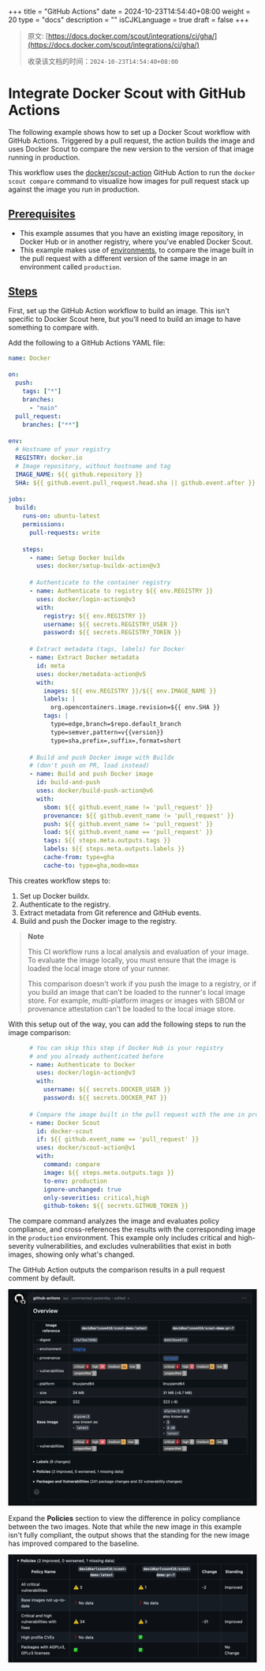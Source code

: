 +++
title = "GitHub Actions"
date = 2024-10-23T14:54:40+08:00
weight = 20
type = "docs"
description = ""
isCJKLanguage = true
draft = false
+++

> 原文: [https://docs.docker.com/scout/integrations/ci/gha/](https://docs.docker.com/scout/integrations/ci/gha/)
>
> 收录该文档的时间：`2024-10-23T14:54:40+08:00`

# Integrate Docker Scout with GitHub Actions

The following example shows how to set up a Docker Scout workflow with GitHub Actions. Triggered by a pull request, the action builds the image and uses Docker Scout to compare the new version to the version of that image running in production.

This workflow uses the [docker/scout-action](https://github.com/docker/scout-action) GitHub Action to run the `docker scout compare` command to visualize how images for pull request stack up against the image you run in production.

## [Prerequisites](https://docs.docker.com/scout/integrations/ci/gha/#prerequisites)

- This example assumes that you have an existing image repository, in Docker Hub or in another registry, where you've enabled Docker Scout.
- This example makes use of [environments](https://docs.docker.com/scout/integrations/environment/), to compare the image built in the pull request with a different version of the same image in an environment called `production`.

## [Steps](https://docs.docker.com/scout/integrations/ci/gha/#steps)

First, set up the GitHub Action workflow to build an image. This isn't specific to Docker Scout here, but you'll need to build an image to have something to compare with.

Add the following to a GitHub Actions YAML file:



```yaml
name: Docker

on:
  push:
    tags: ["*"]
    branches:
      - "main"
  pull_request:
    branches: ["**"]

env:
  # Hostname of your registry
  REGISTRY: docker.io
  # Image repository, without hostname and tag
  IMAGE_NAME: ${{ github.repository }}
  SHA: ${{ github.event.pull_request.head.sha || github.event.after }}

jobs:
  build:
    runs-on: ubuntu-latest
    permissions:
      pull-requests: write

    steps:
      - name: Setup Docker buildx
        uses: docker/setup-buildx-action@v3

      # Authenticate to the container registry
      - name: Authenticate to registry ${{ env.REGISTRY }}
        uses: docker/login-action@v3
        with:
          registry: ${{ env.REGISTRY }}
          username: ${{ secrets.REGISTRY_USER }}
          password: ${{ secrets.REGISTRY_TOKEN }}

      # Extract metadata (tags, labels) for Docker
      - name: Extract Docker metadata
        id: meta
        uses: docker/metadata-action@v5
        with:
          images: ${{ env.REGISTRY }}/${{ env.IMAGE_NAME }}
          labels: |
            org.opencontainers.image.revision=${{ env.SHA }}            
          tags: |
            type=edge,branch=$repo.default_branch
            type=semver,pattern=v{{version}}
            type=sha,prefix=,suffix=,format=short            

      # Build and push Docker image with Buildx
      # (don't push on PR, load instead)
      - name: Build and push Docker image
        id: build-and-push
        uses: docker/build-push-action@v6
        with:
          sbom: ${{ github.event_name != 'pull_request' }}
          provenance: ${{ github.event_name != 'pull_request' }}
          push: ${{ github.event_name != 'pull_request' }}
          load: ${{ github.event_name == 'pull_request' }}
          tags: ${{ steps.meta.outputs.tags }}
          labels: ${{ steps.meta.outputs.labels }}
          cache-from: type=gha
          cache-to: type=gha,mode=max
```

This creates workflow steps to:

1. Set up Docker buildx.
2. Authenticate to the registry.
3. Extract metadata from Git reference and GitHub events.
4. Build and push the Docker image to the registry.

> **Note**
>
> 
>
> This CI workflow runs a local analysis and evaluation of your image. To evaluate the image locally, you must ensure that the image is loaded the local image store of your runner.
>
> This comparison doesn't work if you push the image to a registry, or if you build an image that can't be loaded to the runner's local image store. For example, multi-platform images or images with SBOM or provenance attestation can't be loaded to the local image store.

With this setup out of the way, you can add the following steps to run the image comparison:



```yaml
      # You can skip this step if Docker Hub is your registry
      # and you already authenticated before
      - name: Authenticate to Docker
        uses: docker/login-action@v3
        with:
          username: ${{ secrets.DOCKER_USER }}
          password: ${{ secrets.DOCKER_PAT }}

      # Compare the image built in the pull request with the one in production
      - name: Docker Scout
        id: docker-scout
        if: ${{ github.event_name == 'pull_request' }}
        uses: docker/scout-action@v1
        with:
          command: compare
          image: ${{ steps.meta.outputs.tags }}
          to-env: production
          ignore-unchanged: true
          only-severities: critical,high
          github-token: ${{ secrets.GITHUB_TOKEN }}
```

The compare command analyzes the image and evaluates policy compliance, and cross-references the results with the corresponding image in the `production` environment. This example only includes critical and high-severity vulnerabilities, and excludes vulnerabilities that exist in both images, showing only what's changed.

The GitHub Action outputs the comparison results in a pull request comment by default.

![A screenshot showing the results of Docker Scout output in a GitHub Action](GitHubActions_img/gha-output.webp)

Expand the **Policies** section to view the difference in policy compliance between the two images. Note that while the new image in this example isn't fully compliant, the output shows that the standing for the new image has improved compared to the baseline.

![GHA policy evaluation output](GitHubActions_img/gha-policy-eval.webp)

